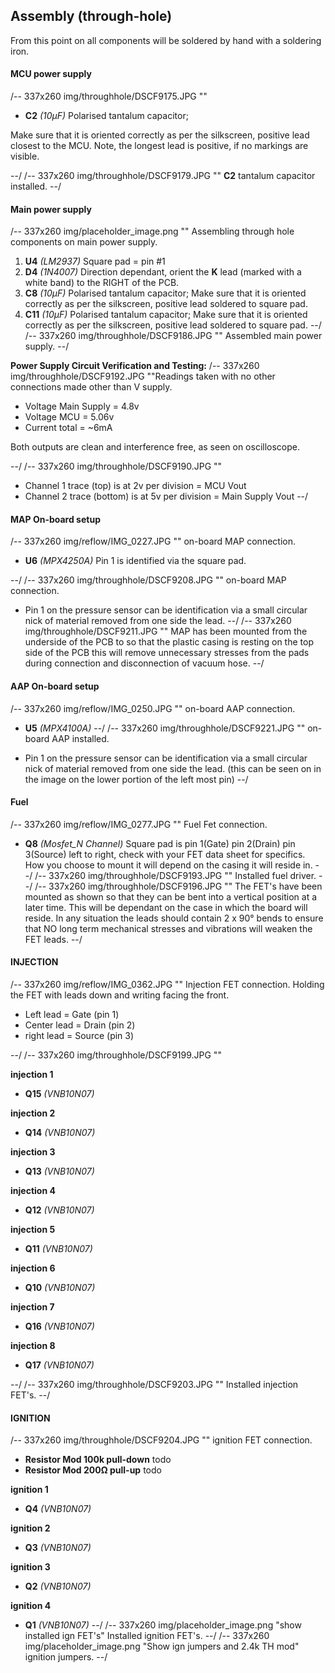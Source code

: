 ## Assembly (through-hole)

From this point on all components will be soldered by hand with a soldering iron.

#### MCU power supply
/-- 337x260 img/throughhole/DSCF9175.JPG ""

- **C2** *(10µF)* Polarised tantalum capacitor;
 
Make sure that it is oriented correctly as per the silkscreen, positive lead closest to the MCU. Note, the longest lead is positive, if no markings are visible. 

--/
/-- 337x260 img/throughhole/DSCF9179.JPG "" **C2** tantalum capacitor installed.
--/

#### Main power supply ####
/-- 337x260 img/placeholder_image.png "" Assembling through hole components on main power supply.

 1. **U4**  *(LM2937)* Square pad = pin #1
 2. **D4**  *(1N4007)* Direction dependant, orient the **K** lead (marked with a white band) to the RIGHT of the PCB.
 3. **C8**  *(10µF)* Polarised tantalum capacitor; Make sure that it is oriented correctly as per the silkscreen, positive lead soldered to square pad. 
 4. **C11** *(10µF)* Polarised tantalum capacitor; Make sure that it is oriented correctly as per the silkscreen, positive lead soldered to square pad.
--/
/-- 337x260 img/throughhole/DSCF9186.JPG "" Assembled main power supply.
--/


**Power Supply Circuit Verification and Testing:** 
/-- 337x260 img/throughhole/DSCF9192.JPG ""Readings taken with no other connections made other than V supply.

- Voltage Main Supply = 4.8v 
- Voltage MCU = 5.06v 
- Current total = ~6mA

Both outputs are clean and interference free, as seen on oscilloscope. 

--/
/-- 337x260 img/throughhole/DSCF9190.JPG "" 
- Channel 1 trace (top) is at 2v per division = MCU Vout 
- Channel 2 trace (bottom) is at 5v per division = Main Supply Vout
--/

#### MAP On-board setup ####
/-- 337x260 img/reflow/IMG_0227.JPG "" on-board MAP connection.

- **U6** *(MPX4250A)* Pin 1 is identified via the square pad.

--/
/-- 337x260 img/throughhole/DSCF9208.JPG "" on-board MAP connection.

- Pin 1 on the pressure sensor can be identification via a small circular nick of material removed from one side the lead. 
--/
/-- 337x260 img/throughhole/DSCF9211.JPG "" MAP has been mounted from the underside of the PCB to so that the plastic casing is resting on the top side of the PCB this will remove unnecessary stresses from the pads during connection and disconnection of vacuum hose.
--/

#### AAP On-board setup ####
/-- 337x260 img/reflow/IMG_0250.JPG "" on-board AAP connection.

- **U5** *(MPX4100A)*
--/
/-- 337x260 img/throughhole/DSCF9221.JPG "" on-board AAP installed.

- Pin 1 on the pressure sensor can be identification via a small circular nick of material removed from one side the lead. (this can be seen on in the image on the lower portion of the left most pin)
--/

#### Fuel ####
/-- 337x260 img/reflow/IMG_0277.JPG "" Fuel Fet connection.

- **Q8**  *(Mosfet_N Channel)* Square pad is pin 1(Gate) pin 2(Drain) pin 3(Source) left to right, check with your FET data sheet for specifics. How you choose to mount it will depend on the casing it will reside in. 
--/
/-- 337x260 img/throughhole/DSCF9193.JPG "" Installed fuel driver.
--/
/-- 337x260 img/throughhole/DSCF9196.JPG "" The FET's have been mounted as shown so that they can be bent into a vertical position at a later time. This will be dependant on the case in which the board will reside. In any situation the leads should contain 2 x 90&deg; bends to ensure that NO long term mechanical stresses and vibrations will weaken the FET leads.
--/

#### INJECTION #### 
/-- 337x260 img/reflow/IMG_0362.JPG "" Injection FET connection.
Holding the FET with leads down and writing facing the front.

- Left lead = Gate (pin 1)
- Center lead = Drain (pin 2)
- right lead = Source (pin 3)

--/
/-- 337x260 img/throughhole/DSCF9199.JPG "" 

**injection 1**
- **Q15**  *(VNB10N07)*

**injection 2**
- **Q14**  *(VNB10N07)*

**injection 3**
- **Q13**  *(VNB10N07)*

**injection 4**
- **Q12**  *(VNB10N07)*

**injection 5**
- **Q11**  *(VNB10N07)*

**injection 6**
- **Q10**  *(VNB10N07)*

**injection 7**
- **Q16**  *(VNB10N07)*

**injection 8**
- **Q17**  *(VNB10N07)*

--/
/-- 337x260 img/throughhole/DSCF9203.JPG "" Installed injection FET's.
--/

#### IGNITION #### 
/-- 337x260 img/throughhole/DSCF9204.JPG "" ignition FET connection.

- **Resistor Mod 100k pull-down** todo	
- **Resistor Mod 200Ω pull-up**	 todo

**ignition 1**
- **Q4**	*(VNB10N07)*

**ignition 2**
- **Q3**	*(VNB10N07)*

**ignition 3**
- **Q2**	*(VNB10N07)*

**ignition 4**
- **Q1**	*(VNB10N07)*
--/
/-- 337x260 img/placeholder_image.png "show installed ign FET's" Installed ignition FET's.
--/
/-- 337x260 img/placeholder_image.png "Show ign jumpers and 2.4k TH mod" ignition jumpers.
--/
